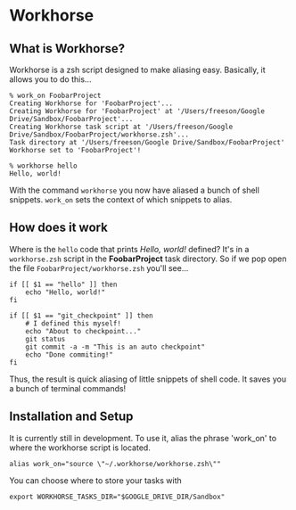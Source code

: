 # Workhorse 

## What is Workhorse?

Workhorse is a zsh script designed to make aliasing easy. Basically, it allows you to do this...

	% work_on FoobarProject
	Creating Workhorse for 'FoobarProject'...
	Creating Workhorse for 'FoobarProject' at '/Users/freeson/Google Drive/Sandbox/FoobarProject'...
	Creating Workhorse task script at '/Users/freeson/Google Drive/Sandbox/FoobarProject/workhorse.zsh'...
	Task directory at '/Users/freeson/Google Drive/Sandbox/FoobarProject'
	Workhorse set to 'FoobarProject'!

	% workhorse hello
	Hello, world!

With the command `workhorse` you now have aliased a bunch of shell snippets. `work_on` sets the context of which snippets to alias.

## How does it work

Where is the `hello` code that prints _Hello, world!_ defined? It's in a `workhorse.zsh` script in the **FoobarProject** task directory. So if we pop open the file `FoobarProject/workhorse.zsh` you'll see...

	if [[ $1 == "hello" ]] then
		echo "Hello, world!"
	fi

	if [[ $1 == "git_checkpoint" ]] then
		# I defined this myself!
		echo "About to checkpoint..."
		git status
		git commit -a -m "This is an auto checkpoint"
		echo "Done commiting!"
	fi

Thus, the result is quick aliasing of little snippets of shell code. It saves you a bunch of terminal commands!

## Installation and Setup 

It is currently still in development. To use it, alias the phrase 'work_on' to where the workhorse script is located.

	alias work_on="source \"~/.workhorse/workhorse.zsh\""

You can choose where to store your tasks with

	export WORKHORSE_TASKS_DIR="$GOOGLE_DRIVE_DIR/Sandbox"
